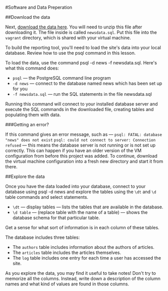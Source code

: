 
#Software and Data Preperation

##Download the data

Next, [download the data here](https://d17h27t6h515a5.cloudfront.net/topher/2016/August/57b5f748_newsdata/newsdata.zip). You will need to unzip this file after downloading it. The file inside is called `newsdata.sql`. Put this file into the `vagrant` directory, which is shared with your virtual machine.

To build the reporting tool, you'll need to load the site's data into your local database. Review how to use the psql command in this lesson.

To load the data, use the command psql -d news -f newsdata.sql.
Here's what this command does:

   * `psql` — the PostgreSQL command line program
   * `-d news` — connect to the database named news which has been set up for you
   * `-f newsdata.sql` — run the SQL statements in the file newsdata.sql

Running this command will connect to your installed database server and execute the SQL commands in the downloaded file, creating tables and populating them with data.

###Getting an error?

If this command gives an error message, such as —
`psql: FATAL: database "news" does not exist`
`psql: could not connect to server: Connection refused`
— this means the database server is not running or is not set up correctly. This can happen if you have an older version of the VM configuration from before this project was added. To continue, download the virtual machine configuration into a fresh new directory and start it from there.

##Explore the data

Once you have the data loaded into your database, connect to your database using psql -d news and explore the tables using the `\dt` and `\d` table commands and select statements.

   * `\dt` — display tables — lists the tables that are available in the database.
   * `\d table` — (replace table with the name of a table) — shows the database schema for that particular table.

Get a sense for what sort of information is in each column of these tables.

The database includes three tables:

   * The `authors` table includes information about the authors of articles.
   * The `articles` table includes the articles themselves.
   * The `log` table includes one entry for each time a user has accessed the site.

As you explore the data, you may find it useful to take notes! Don't try to memorize all the columns. Instead, write down a description of the column names and what kind of values are found in those columns.
